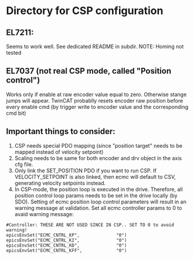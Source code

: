 # Directory for CSP configuration

## EL7211:
Seems to work well. See dedicated README in subdir.
NOTE: Homing not tested

## EL7037 (not real CSP mode, called  "Position control")
Works only if enable at raw encoder value equal to zero. Otherwise stange jumps will appear.
TwinCAT probablly resets encoder raw position before every enable cmd (by trigger write to encoder value and the corresponding cmd bit)

## Important things to consider:
 1. CSP needs special PDO mapping (since "position target" needs to be mapped instead of velocity setpoint)
 2. Scaling needs to be same for both encoder and drv object in the axis cfg file.
 3. Only link the SET_POSITION PDO if you want to run CSP. If VELOCITY_SETPOINT is also linked, then ecmc will default to CSV, generating velocity setpoints instead.
 4. In CSP-mode, the position loop is executed in the drive. Therefore, all position control loop params needs to be set in the drive locally (by SDO). Setting of ecmc position loop control parameters will result in an warning message at validation. Set all ecmc controller params to 0 to avaid warning message:
```
#Controller: THESE ARE NOT USED SINCE IN CSP.. SET TO 0 to avoid warning!
epicsEnvSet("ECMC_CNTRL_KP",              "0")
epicsEnvSet("ECMC_CNTRL_KI",              "0")
epicsEnvSet("ECMC_CNTRL_KD",              "0")
epicsEnvSet("ECMC_CNTRL_KFF",             "0")
```
